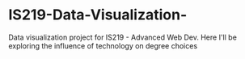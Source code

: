 # IS219-Data-Visualization-
Data visualization project for IS219 - Advanced Web Dev. Here I'll be exploring the influence of technology on degree choices
